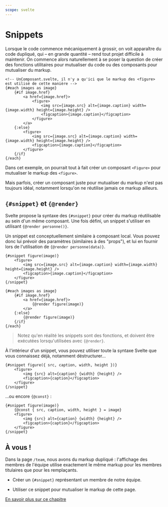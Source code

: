```yaml
---
scope: svelte
---
```


# Snippets

Lorsque le code commence mécaniquement à grossir, on voit apparaître du code dupliqué, qui – en grande quantité – rend tout projet difficile à maintenir. On commence alors naturellement à se poser la question de créer des fonctions utilitaires pour mutualiser du code ou des composants pour mutualiser du markup.

```svelte
<!-- UnComposant.svelte, il n'y a qu'ici que le markup des <figure> est utilisé de cette manière -->
{#each images as image}
	{#if image.href}
		<a href={image.href}>
			<figure>
				<img src={image.src} alt={image.caption} width={image.width} height={image.height} />
				<figcaption>{image.caption}</figcaption>
			</figure>
		</a>
	{:else}
		<figure>
			<img src={image.src} alt={image.caption} width={image.width} height={image.height} />
			<figcaption>{image.caption}</figcaption>
		</figure>
	{/if}
{/each}
```

Dans cet exemple, on pourrait tout à fait créer un composant `<Figure>` pour mutualiser le markup des `<figure>`.

Mais parfois, créer un composant juste pour mutualiser du markup n'est pas toujours idéal, notamment lorsqu'on ne réutilise jamais ce markup ailleurs.

## `{#snippet}` et `{@render}`

Svelte propose la syntaxe des `{#snippet}` pour créer du markup réutilisable au sein d'un même composant. Une fois défini, un snippet s'utiliser en utilisant `{@render personne()}`.

Un snippet est conceptuellement similaire à composant local. Vous pouvez donc lui prévoir des paramètres (similaires à des "props"), et lui en fournir lors de l'utilisation de `{@render personne(data)}`.

```svelte
{#snippet figure(image)}
	<figure>
		<img src={image.src} alt={image.caption} width={image.width} height={image.height} />
		<figcaption>{image.caption}</figcaption>
	</figure>
{/snippet}

{#each images as image}
	{#if image.href}
		<a href={image.href}>
			{@render figure(image)}
		</a>
	{:else}
		{@render figure(image)}
	{/if}
{/each}
```

> Notez qu'en réalité les snippets sont des fonctions, et doivent être exécutées lorsqu'utilisées avec `{@render}`.

À l'intérieur d'un snippet, vous pouvez utiliser toute la syntaxe Svelte que vous connaissez déjà, notamment déstructurer...

```svelte
{#snippet figure({ src, caption, width, height })}
	<figure>
		<img {src} alt={caption} {width} {height} />
		<figcaption>{caption}</figcaption>
	</figure>
{/snippet}
```

...ou encore `{@const}` :

```svelte
{#snippet figure(image)}
	{@const { src, caption, width, height } = image}
	<figure>
		<img {src} alt={caption} {width} {height} />
		<figcaption>{caption}</figcaption>
	</figure>
{/snippet}
```

## À vous !

<section class='task'>

Dans la page `/team`, nous avons du markup dupliqué : l'affichage des membres de l'équipe utilise exactement le même markup pour les membres titulaires que pour les remplaçants.

- Créer un `{#snippet}` représentant un membre de notre équipe.

- Utiliser ce snippet pour mutualiser le markup de cette page.

</section>

[En savoir plus sur ce chapitre](https://svelte-5-preview.vercel.app/docs/snippets)
